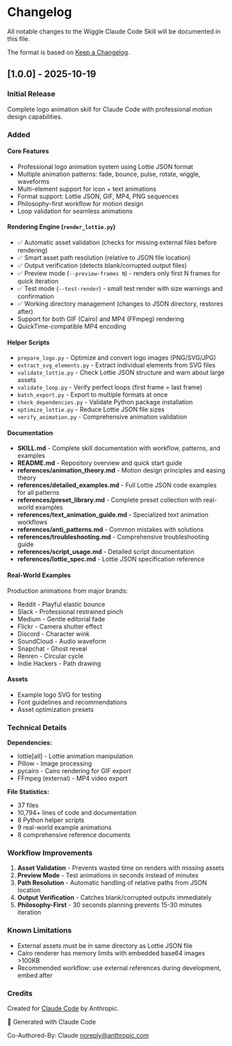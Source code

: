 # Changelog

All notable changes to the Wiggle Claude Code Skill will be documented in this file.

The format is based on [Keep a Changelog](https://keepachangelog.com/en/1.0.0/).

## [1.0.0] - 2025-10-19

### Initial Release

Complete logo animation skill for Claude Code with professional motion design capabilities.

### Added

#### Core Features
- Professional logo animation system using Lottie JSON format
- Multiple animation patterns: fade, bounce, pulse, rotate, wiggle, waveforms
- Multi-element support for icon + text animations
- Format support: Lottie JSON, GIF, MP4, PNG sequences
- Philosophy-first workflow for motion design
- Loop validation for seamless animations

#### Rendering Engine (`render_lottie.py`)
- ✅ Automatic asset validation (checks for missing external files before rendering)
- ✅ Smart asset path resolution (relative to JSON file location)
- ✅ Output verification (detects blank/corrupted output files)
- ✅ Preview mode (`--preview-frames N`) - renders only first N frames for quick iteration
- ✅ Test mode (`--test-render`) - small test render with size warnings and confirmation
- ✅ Working directory management (changes to JSON directory, restores after)
- Support for both GIF (Cairo) and MP4 (FFmpeg) rendering
- QuickTime-compatible MP4 encoding

#### Helper Scripts
- `prepare_logo.py` - Optimize and convert logo images (PNG/SVG/JPG)
- `extract_svg_elements.py` - Extract individual elements from SVG files
- `validate_lottie.py` - Check Lottie JSON structure and warn about large assets
- `validate_loop.py` - Verify perfect loops (first frame = last frame)
- `batch_export.py` - Export to multiple formats at once
- `check_dependencies.py` - Validate Python package installation
- `optimize_lottie.py` - Reduce Lottie JSON file sizes
- `verify_animation.py` - Comprehensive animation validation

#### Documentation
- **SKILL.md** - Complete skill documentation with workflow, patterns, and examples
- **README.md** - Repository overview and quick start guide
- **references/animation_theory.md** - Motion design principles and easing theory
- **references/detailed_examples.md** - Full Lottie JSON code examples for all patterns
- **references/preset_library.md** - Complete preset collection with real-world examples
- **references/text_animation_guide.md** - Specialized text animation workflows
- **references/anti_patterns.md** - Common mistakes with solutions
- **references/troubleshooting.md** - Comprehensive troubleshooting guide
- **references/script_usage.md** - Detailed script documentation
- **references/lottie_spec.md** - Lottie JSON specification reference

#### Real-World Examples
Production animations from major brands:
- Reddit - Playful elastic bounce
- Slack - Professional restrained pinch
- Medium - Gentle editorial fade
- Flickr - Camera shutter effect
- Discord - Character wink
- SoundCloud - Audio waveform
- Snapchat - Ghost reveal
- Renren - Circular cycle
- Indie Hackers - Path drawing

#### Assets
- Example logo SVG for testing
- Font guidelines and recommendations
- Asset optimization presets

### Technical Details

**Dependencies:**
- lottie[all] - Lottie animation manipulation
- Pillow - Image processing
- pycairo - Cairo rendering for GIF export
- FFmpeg (external) - MP4 video export

**File Statistics:**
- 37 files
- 10,794+ lines of code and documentation
- 8 Python helper scripts
- 9 real-world example animations
- 8 comprehensive reference documents

### Workflow Improvements

1. **Asset Validation** - Prevents wasted time on renders with missing assets
2. **Preview Mode** - Test animations in seconds instead of minutes
3. **Path Resolution** - Automatic handling of relative paths from JSON location
4. **Output Verification** - Catches blank/corrupted outputs immediately
5. **Philosophy-First** - 30 seconds planning prevents 15-30 minutes iteration

### Known Limitations

- External assets must be in same directory as Lottie JSON file
- Cairo renderer has memory limits with embedded base64 images >100KB
- Recommended workflow: use external references during development, embed after

### Credits

Created for [Claude Code](https://claude.com/claude-code) by Anthropic.

🤖 Generated with Claude Code

Co-Authored-By: Claude <noreply@anthropic.com>
